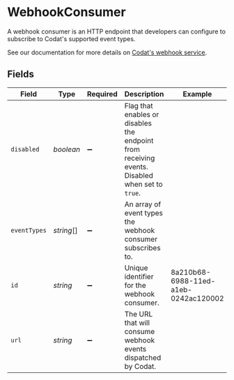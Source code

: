 # WebhookConsumer

﻿A webhook consumer is an HTTP endpoint that developers can configure to subscribe to Codat's supported event types.

See our documentation for more details on [Codat's webhook service](https://docs.codat.io/using-the-api/webhooks/overview).



## Fields

| Field                                                                                          | Type                                                                                           | Required                                                                                       | Description                                                                                    | Example                                                                                        |
| ---------------------------------------------------------------------------------------------- | ---------------------------------------------------------------------------------------------- | ---------------------------------------------------------------------------------------------- | ---------------------------------------------------------------------------------------------- | ---------------------------------------------------------------------------------------------- |
| `disabled`                                                                                     | *boolean*                                                                                      | :heavy_minus_sign:                                                                             | Flag that enables or disables the endpoint from receiving events. Disabled when set to `true`. |                                                                                                |
| `eventTypes`                                                                                   | *string*[]                                                                                     | :heavy_minus_sign:                                                                             | An array of event types the webhook consumer subscribes to.                                    |                                                                                                |
| `id`                                                                                           | *string*                                                                                       | :heavy_minus_sign:                                                                             | Unique identifier for the webhook consumer.                                                    | 8a210b68-6988-11ed-a1eb-0242ac120002                                                           |
| `url`                                                                                          | *string*                                                                                       | :heavy_minus_sign:                                                                             | The URL that will consume webhook events dispatched by Codat.                                  |                                                                                                |